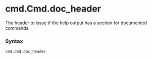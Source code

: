 # cmd.Cmd.doc_header

The header to issue if the help output has a section for documented commands.

### Syntax

```python
cmd.Cmd.doc_header
```